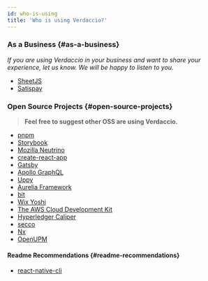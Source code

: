 ```yaml
---
id: who-is-using
title: 'Who is using Verdaccio?'
---
```


### As a Business {#as-a-business}

_If you are using Verdaccio in your business and want to share your experience, let us know. We will be happy to listen to you._

- [SheetJS](https://sheetjs.com/)
- [Satispay](https://www.satispay.com/)

### Open Source Projects {#open-source-projects}

> **Feel free to suggest other OSS are using Verdaccio.**

- [pnpm](https://pnpm.js.org/)
- [Storybook](https://storybook.js.org/)
- [Mozilla Neutrino](https://github.com/neutrinojs/neutrino)
- [create-react-app](https://github.com/facebook/create-react-app/blob/master/CONTRIBUTING.md#contributing-to-e2e-end-to-end-tests)
- [Gatsby](https://github.com/gatsbyjs/gatsby)
- [Apollo GraphQL](https://github.com/apollographql)
- [Uppy](https://github.com/transloadit/uppy)
- [Aurelia Framework](https://github.com/aurelia/framework)
- [bit](https://github.com/teambit/bit)
- [Wix Yoshi](https://github.com/wix/yoshi)
- [The AWS Cloud Development Kit](https://github.com/awslabs/aws-cdk)
- [Hyperledger Caliper](https://github.com/hyperledger/caliper)
- [secco](https://secco.lekoarts.de)
- [Nx](https://nx.dev/)
- [OpenUPM](https://openupm.com/docs/)

#### Readme Recommendations {#readme-recommendations}

- [react-native-cli](https://github.com/react-native-community/react-native-cli/blob/master/CONTRIBUTING.md)
